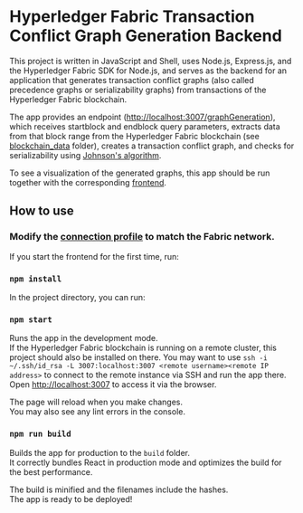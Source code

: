# Hyperledger Fabric Transaction Conflict Graph Generation Backend

This project is written in JavaScript and Shell, uses Node.js, Express.js, and the Hyperledger Fabric SDK for Node.js, and serves as the backend for an application that generates transaction conflict graphs (also called precedence graphs or serializability graphs) from transactions of the Hyperledger Fabric blockchain.

The app provides an endpoint ([http://localhost:3007/graphGeneration](http://localhost:3007/graphGeneration)), which receives startblock and endblock query parameters, extracts data from that block range from the Hyperledger Fabric blockchain (see [blockchain_data](https://github.com/ninori9/GraphGenerationBackend/tree/master/blockchain_data) folder), creates a transaction conflict graph, and checks for serializability using [Johnson's algorithm](http://www.cs.tufts.edu/comp/150GA/homeworks/hw1/Johnson%2075.PDF).

To see a visualization of the generated graphs, this app should be run together with the corresponding [frontend](https://github.com/ninori9/GraphGenerationFrontend).

## How to use

### Modify the [connection profile](https://github.com/ninori9/GraphGenerationBackend/blob/master/blockchain_data/log_extraction/connectionprofile.yaml) to match the Fabric network.

If you start the frontend for the first time, run:

### `npm install`

In the project directory, you can run:

### `npm start`

Runs the app in the development mode.\
If the Hyperledger Fabric blockchain is running on a remote cluster, this project should also be installed on there.
You may want to use `ssh -i ~/.ssh/id_rsa -L 3007:localhost:3007 <remote username><remote IP address>` to connect to the remote instance via SSH and run the app there.
Open [http://localhost:3007](http://localhost:3007) to access it via the browser.

The page will reload when you make changes.\
You may also see any lint errors in the console.

### `npm run build`

Builds the app for production to the `build` folder.\
It correctly bundles React in production mode and optimizes the build for the best performance.

The build is minified and the filenames include the hashes.\
The app is ready to be deployed!
